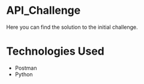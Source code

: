 # API_Challenge

Here you can find the solution to the initial challenge.

# Technologies Used

- Postman
- Python
